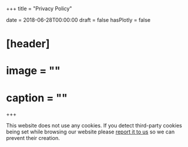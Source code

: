 +++
title = "Privacy Policy"

date = 2018-06-28T00:00:00
draft = false
hasPlotly = false

# [header]
# image = ""
# caption = ""
+++

This website does not use any cookies.
If you detect third-party cookies being set while browsing our website please
[report it to us](https://gitlab.com/neurathsboat.blog/neurathsboat.blog/issues/new?issue%5Bassignee_id%5D=&issue%5Bmilestone_id%5D=)
so we can prevent their creation.
